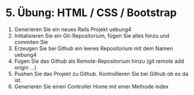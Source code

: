 # 5. Übung: HTML / CSS / Bootstrap 

1.	Generieren Sie ein neues Rails Projekt uebung4
2.	Initialisieren Sie ein Git-Repositorium, fügen Sie alles hinzu und commiten Sie
3.	Erzeugen Sie bei Github ein leeres Repositorium mit dem Namen uebung4
4.	Fügen Sie das Github als Remote-Repositorium hinzu (git remote add origin ...)
5.  Pushen Sie das Projekt zu Github. Kontrollieren Sie bei Github ob es da ist.
6.  Generieren Sie einen Controller Home mit einer Methode index
